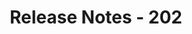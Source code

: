 ﻿---
title: Release Notes - 202
second_title: Aspose.Cells Cloud Documen
type: docs
url: /sv/release-notes-2020/
description: Aspose.Cells Cloud stöder Excel för att skapa, konvertera, sammanfoga, dela, skydda, inre objektoperation och så vidare
weight: 10
---
